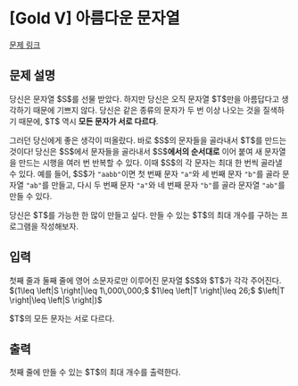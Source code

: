 # [Gold V] 아름다운 문자열

[문제 링크](https://www.acmicpc.net/problem/24524) 

## 문제 설명

<p>당신은 문자열 $S$를 선물 받았다. 하지만 당신은 오직 문자열 $T$만을 아름답다고 생각하기 때문에 기쁘지 않다. 당신은 같은 종류의 문자가 두 번 이상 나오는 것을 질색하기 때문에, $T$ 역시 <strong>모든 문자가 서로 다르다</strong>.</p>

<p>그러던 당신에게 좋은 생각이 떠올랐다. 바로 $S$의 문자들을 골라내서 $T$를 만드는 것이다! 당신은 $S$에서 문자들을 골라내서 $S$<strong>에서의 순서대로</strong> 이어 붙여 새 문자열을 만드는 시행을 여러 번 반복할 수 있다. 이때 $S$의 각 문자는 최대 한 번씩 골라낼 수 있다. 예를 들어, $S$가 <code>"aabb"</code>이면 첫 번째 문자 <code>"a"</code>와 세 번째 문자 <code>"b"</code>를 골라 문자열 <code>"ab"</code>를 만들고, 다시 두 번째 문자 <code>"a"</code>와 네 번째 문자 <code>"b"</code>를 골라 문자열 <code>"ab"</code>를 만들 수 있다.</p>

<p>당신은 $T$를 가능한 한 많이 만들고 싶다. 만들 수 있는 $T$의 최대 개수를 구하는 프로그램을 작성해보자.</p>

## 입력 

 <p>첫째 줄과 둘째 줄에 영어 소문자로만 이루어진 문자열 $S$와 $T$가 각각 주어진다. $(1\leq \left|S \right|\leq 1\,000\,000;$ $1\leq \left|T \right|\leq 26;$ $\left|T \right|\leq \left|S \right|)$</p>

<p>$T$의 모든 문자는 서로 다르다.</p>

## 출력 

 <p>첫째 줄에 만들 수 있는 $T$의 최대 개수를 출력한다.</p>

